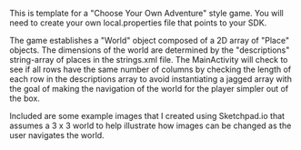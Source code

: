 This is template for a "Choose Your Own Adventure" style game. You will need to create your own local.properties file that points to your SDK.

The game establishes a "World" object composed of a 2D array of "Place" objects. The dimensions of the world are determined by the "descriptions" string-array of places in the strings.xml file. The MainActivity will check to see if all rows have the same number of columns by checking the length of each row in the descriptions array to avoid instantiating a jagged array with the goal of making the navigation of the world for the player simpler out of the box.

Included are some example images that I created using Sketchpad.io that assumes a 3 x 3 world to help illustrate how images can be changed as the user navigates the world.
